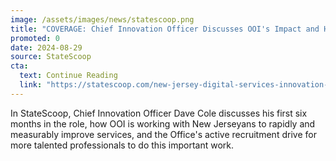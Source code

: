 ```yaml
---
image: /assets/images/news/statescoop.png
title: "COVERAGE: Chief Innovation Officer Discusses OOI's Impact and Hiring Sprint"
promoted: 0
date: 2024-08-29
source: StateScoop
cta:
  text: Continue Reading
  link: "https://statescoop.com/new-jersey-digital-services-innovation-dave-cole/"
---
```


In StateScoop, Chief Innovation Officer Dave Cole discusses his first six months in the role, how OOI is working with New Jerseyans to rapidly and measurably improve services, and the Office's active recruitment drive for more talented professionals to do this important work.
